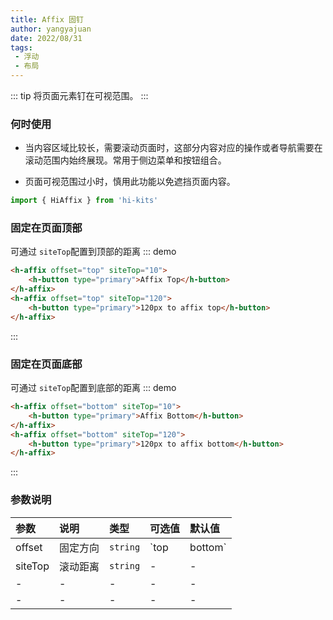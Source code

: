 ```yaml
---
title: Affix 固钉
author: yangyajuan
date: 2022/08/31
tags:
 - 浮动
 - 布局
---
```

::: tip
将页面元素钉在可视范围。
:::
### 何时使用
- 当内容区域比较长，需要滚动页面时，这部分内容对应的操作或者导航需要在滚动范围内始终展现。常用于侧边菜单和按钮组合。

- 页面可视范围过小时，慎用此功能以免遮挡页面内容。
```ts
import { HiAffix } from 'hi-kits'
```

### 固定在页面顶部
可通过 `siteTop`配置到顶部的距离
::: demo
```html
<h-affix offset="top" siteTop="10">
    <h-button type="primary">Affix Top</h-button>
</h-affix>
<h-affix offset="top" siteTop="120">
    <h-button type="primary">120px to affix top</h-button>
</h-affix>
```
:::


### 固定在页面底部
 可通过 `siteTop`配置到底部的距离
::: demo
```html
<h-affix offset="bottom" siteTop="10">
    <h-button type="primary">Affix Bottom</h-button>
</h-affix>
<h-affix offset="bottom" siteTop="120">
    <h-button type="primary">120px to affix bottom</h-button>
</h-affix>

```
:::
### 参数说明

|参数|说明|类型|可选值|默认值
|:--|:--|:--|:-----|:---
|offset| 固定方向 | `string`| `top | bottom` | -
|siteTop | 滚动距离 | `string` | - | -
|- | - | - | - | -
|- | - | - | - | -

